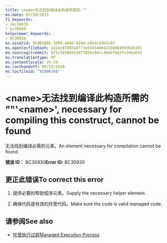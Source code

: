 ```yaml
---
title: <name>无法找到编译此构造所需的 ""
ms.date: 07/20/2015
f1_keywords:
- vbc30930
- bc30930
helpviewer_keywords:
- BC30930
ms.assetid: 95d8380b-3d08-4898-819d-e8b9c85b3c83
ms.openlocfilehash: aa1bc87085a6773e6545468431580840936de101
ms.sourcegitcommit: bf5c5850654187705bc94cc40ebfb62fe346ab02
ms.translationtype: MT
ms.contentlocale: zh-CN
ms.lasthandoff: 09/23/2020
ms.locfileid: "91096768"
---
```

# <a name="name-necessary-for-compiling-this-construct-cannot-be-found"></a><span data-ttu-id="ec666-102">\<name>无法找到编译此构造所需的 ""</span><span class="sxs-lookup"><span data-stu-id="ec666-102">'\<name>', necessary for compiling this construct, cannot be found</span></span>

<span data-ttu-id="ec666-103">无法找到编译必需的元素。</span><span class="sxs-lookup"><span data-stu-id="ec666-103">An element necessary for compilation cannot be found.</span></span>  
  
 <span data-ttu-id="ec666-104">**错误 ID：** BC30930</span><span class="sxs-lookup"><span data-stu-id="ec666-104">**Error ID:** BC30930</span></span>  
  
## <a name="to-correct-this-error"></a><span data-ttu-id="ec666-105">更正此错误</span><span class="sxs-lookup"><span data-stu-id="ec666-105">To correct this error</span></span>  
  
1. <span data-ttu-id="ec666-106">提供必要的帮助程序元素。</span><span class="sxs-lookup"><span data-stu-id="ec666-106">Supply the necessary helper element.</span></span>  
  
2. <span data-ttu-id="ec666-107">确保代码是有效的托管代码。</span><span class="sxs-lookup"><span data-stu-id="ec666-107">Make sure the code is valid managed code.</span></span>  
  
## <a name="see-also"></a><span data-ttu-id="ec666-108">请参阅</span><span class="sxs-lookup"><span data-stu-id="ec666-108">See also</span></span>

- [<span data-ttu-id="ec666-109">托管执行过程</span><span class="sxs-lookup"><span data-stu-id="ec666-109">Managed Execution Process</span></span>](../../standard/managed-execution-process.md)
